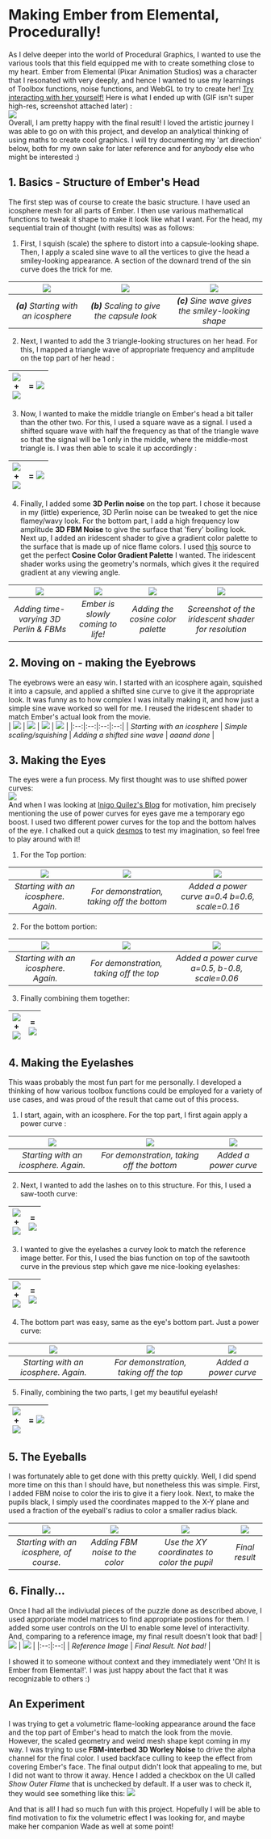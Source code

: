 # Making Ember from Elemental, Procedurally!
As I delve deeper into the world of Procedural Graphics, I wanted to use the various tools that this field equipped me with to create something close to my heart. Ember from Elemental (Pixar Animation Studios) was a character that I resonated with very deeply, and hence I wanted to use my learnings of Toolbox functions, noise functions, and WebGL to try to create her! [Try interacting with her yourself!](https://saksham03.github.io/Elemental/)
Here is what I ended up with (GIF isn't super high-res, screenshot attached later) :  
![](captures/main_demo.gif)  
Overall, I am pretty happy with the final result! I loved the artistic journey I was able to go on with this project, and develop an analytical thinking of using maths to create cool graphics. I will try documenting my 'art direction' below, both for my own sake for later reference and for anybody else who might be interested :)

## 1. Basics - Structure of Ember's Head
The first step was of course to create the basic structure. I have used an icosphere mesh for all parts of Ember. I then use various mathematical functions to tweak it shape to make it look like what I want. For the head, my sequential train of thought (with results) was as follows:
1. First, I squish (scale) the sphere to distort into a capsule-looking shape. Then, I apply a scaled sine wave to all the vertices to give the head a smiley-looking appearance. A section of the downard trend of the sin curve does the trick for me.

| ![](captures/step1_1.jpg) | ![](captures/step1_2.jpg) | ![](captures/step1_3.jpg) |
|:--:|:--:|:--:|
| *<b>(a)</b> Starting with an icosphere* | *<b>(b)</b> Scaling to give the capsule look* |  *<b>(c)</b> Sine wave gives the smiley-looking shape* |

2. Next, I wanted to add the 3 triangle-looking structures on her head. For this, I mapped a triangle wave of appropriate frequency and amplitude on the top part of her head :

| ![](captures/func_triangle.jpg) <br> **+** <br> ![](captures/step1_3.jpg)|= ![](captures/step2_2.jpg) |
|:--:|:--:|

3. Now, I wanted to make the middle triangle on Ember's head a bit taller than the other two. For this, I used a square wave as a signal. I used a shifted square wave with half the frequency as that of the triangle wave so that the signal will be 1 only in the middle, where the middle-most triangle is. I was then able to scale it up accordingly :

| ![](captures/func_sq_triang.jpg) <br> **+** <br> ![](captures/step3_1.jpg)|= ![](captures/step3_2.jpg) |
|:--:|:--:|

4. Finally, I added some **3D Perlin noise** on the top part. I chose it because in my (little) experience, 3D Perlin noise can be tweaked to get the nice flamey/wavy look. For the bottom part, I add a high frequency low amplitude **3D FBM Noise** to give the surface that 'fiery' boiling look. Next up, I added an iridescent shader to give a gradient color palette to the surface that is made up of nice flame colors. I used [this](http://dev.thi.ng/gradients/) source to get the perfect **Cosine Color Gradient Palette** I wanted. The iridescent shader works using the geometry's normals, which gives it the required gradient at any viewing angle.

| ![](captures/step3_2.jpg) | ![](captures/step3_3.gif) | ![](captures/step4_2_iridshader.gif) | ![](captures/step4_2_ss.jpg) |
|:--:|:--:|:--:|:--:|
| *Adding time-varying 3D Perlin & FBMs* | *Ember is slowly coming to life!* | *Adding the cosine color palette* | *Screenshot of the iridescent shader for resolution* |  


## 2. Moving on - making the Eyebrows
The eyebrows were an easy win. I started with an icosphere again, squished it into a capsule, and applied a shifted sine curve to give it the appropriate look. It was funny as to how complex I was initally making it, and how just a simple sine wave worked so well for me. I reused the iridescent shader to match Ember's actual look from the movie.  
| ![](captures/brow_step1.jpg) | ![](captures/brow_step2.jpg) | ![](captures/brow_step3.jpg) | ![](captures/brow_step4.gif) |
|:--:|:--:|:--:|:--:|
| *Starting with an icosphere* | *Simple scaling/squishing* | *Adding a shifted sine wave* | *aaand done* |

## 3. Making the Eyes
The eyes were a fun process. My first thought was to use shifted power curves:  
![](captures/func_power.jpg)  
And when I was looking at [Inigo Quilez's Blog](https://iquilezles.org/articles/functions/) for motivation, him precisely mentioning the use of power curves for eyes gave me a temporary ego boost. I used two different power curves for the top and the bottom halves of the eye. I chalked out a quick [desmos](https://www.desmos.com/calculator/u7g4m31wqp) to test my imagination, so feel free to play around with it!

1. For the Top portion:

| ![](captures/eye_step1.jpg) | ![](captures/eye_step2.jpg) | ![](captures/eye_step3.jpg) |
|:--:|:--:|:--:|
| *Starting with an icosphere. Again.* | *For demonstration, taking off the bottom* | *Added a power curve a=0.4 b=0.6, scale=0.16* |

2. For the bottom portion:

| ![](captures/eye_step1.jpg) | ![](captures/eye_step4.jpg) | ![](captures/eye_step5.jpg) |
|:--:|:--:|:--:|
| *Starting with an icosphere. Again.* | *For demonstration, taking off the top* | *Added a power curve a=0.5, b-0.8, scale=0.06* |

3. Finally combining them together:

| ![](captures/eye_step3.jpg) <br> **+** <br> ![](captures/eye_step5.jpg)|= <br>![](captures/eye_final.jpg) |
|:--:|:--:|


## 4. Making the Eyelashes
This waas probably the most fun part for me personally. I developed a thinking of how various toolbox functions could be employed for a variety of use cases, and was proud of the result that came out of this process.
1. I start, again, with an icosphere. For the top part, I first again apply a power curve :

| ![](captures/eyelash_step1.jpg) | ![](captures/eyelash_step1_2.jpg) | ![](captures/eyelash_step1_3.jpg) |
|:--:|:--:|:--:|
| *Starting with an icosphere. Again.* | *For demonstration, taking off the bottom* | *Added a power curve* |

2. Next, I wanted to add the lashes on to this structure. For this, I used a saw-tooth curve:

| ![](captures/func_sawtooth.jpg) <br> **+** <br> ![](captures/eyelash_step1_3.jpg)|= <br>![](captures/eyelash_step1_4.jpg) |
|:--:|:--:|

3. I wanted to give the eyelashes a curvey look to match the reference image better. For this, I used the bias function on top of the sawtooth curve in the previous step which gave me nice-looking eyelashes:

| ![](captures/func_bias.jpg) <br> **+** <br> ![](captures/eyelash_step1_4.jpg)|= <br>![](captures/eyelash_step1_5.jpg) |
|:--:|:--:|

4. The bottom part was easy, same as the eye's bottom part. Just a power curve:

| ![](captures/eyelash_step1.jpg) | ![](captures/eyelash_step2_1.jpg) | ![](captures/eyelash_step2_2.jpg) |
|:--:|:--:|:--:|
| *Starting with an icosphere. Again.* | *For demonstration, taking off the top* | *Added a power curve* |

5. Finally, combining the two parts, I get my beautiful eyelash!

| ![](captures/eyelash_step1_5.jpg)  <br> **+** <br>  ![](captures/eyelash_step2_2.jpg)|= ![](captures/eyelash_final.jpg) |
|:--:|:--:|

## 5. The Eyeballs
I was fortunately able to get done with this pretty quickly. Well, I did spend more time on this than I should have, but nonetheless this was simple. First, I added FBM noise to color the iris to give it a fiery look. Next, to make the pupils black, I simply used the coordinates mapped to the X-Y plane and used a fraction of the eyeball's radius to color a smaller radius black.

| ![](captures/eyeball_step1.jpg) | ![](captures/eyeball_step2.gif) | ![](captures/eyeball_map.jpg) | ![](captures/eyeball_step3.gif) |
|:--:|:--:|:--:|:--:|
| *Starting with an icosphere, of course.* | *Adding FBM noise to the color* | *Use the XY coordinates to color the pupil* | *Final result* |

## 6. Finally...
Once I had all the indiviudal pieces of the puzzle done as described above, I used apprporiate model matrices to find appropriate postions for them. I added some user controls on the UI to enable some level of interactivity. And, comparing to a reference image, my final result doesn't look that bad!
| ![](captures/reference.jpg) | ![](captures/usercontrols.jpg) |
|:--:|:--:|
| *Reference Image* | *Final Result. Not bad!* |

I showed it to someone without context and they immediately went 'Oh! It is Ember from Elemental!'. I was just happy about the fact that it was recognizable to others :)

## An Experiment
I was trying to get a volumetric flame-looking appearance around the face and the top part of Ember's head to match the look from the movie. However, the scaled geometry and weird mesh shape kept coming in my way. I was trying to use **FBM-interbed 3D Worley Noise** to drive the alpha channel for the final color. I used backface culling to keep the effect from covering Ember's face. The final output didn't look that appealing to me, but I did not want to throw it away. Hence I added a checkbox on the UI called _Show Outer Flame_ that is unchecked by default. If a user was to check it, they would see something like this: 
![](captures/experimental.gif)  


And that is all! I had so much fun with this project. Hopefully I will be able to find motivation to fix the volumetric effect I was looking for, and maybe make her companion Wade as well at some point!
